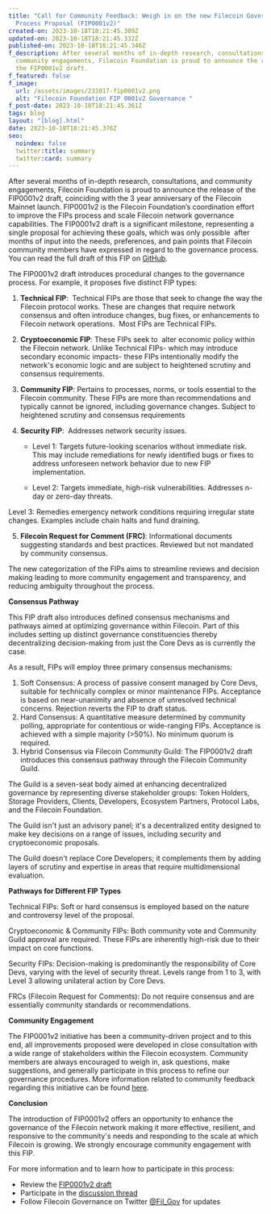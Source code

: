 ```yaml
---
title: "Call for Community Feedback: Weigh in on the new Filecoin Governance
  Process Proposal (FIP0001v2)"
created-on: 2023-10-18T18:21:45.309Z
updated-on: 2023-10-18T18:21:45.332Z
published-on: 2023-10-18T18:21:45.346Z
f_description: After several months of in-depth research, consultations, and
  community engagements, Filecoin Foundation is proud to announce the release of
  the FIP0001v2 draft.
f_featured: false
f_image:
  url: /assets/images/231017-fip0001v2.png
  alt: "Filecoin Foundation FIP 0001v2 Governance "
f_post-date: 2023-10-18T18:21:45.361Z
tags: blog
layout: "[blog].html"
date: 2023-10-18T18:21:45.376Z
seo:
  noindex: false
  twitter:title: summary
  twitter:card: summary
---
```

After several months of in-depth research, consultations, and community engagements, Filecoin Foundation is proud to announce the release of the FIP0001v2 draft, coinciding with the 3 year anniversary of the Filecoin Mainnet launch. FIP0001v2 is the Filecoin Foundation’s coordination effort to improve the FIPs process and scale Filecoin network governance capabilities. The FIP0001v2 draft is a significant milestone, representing a single proposal for achieving these goals, which was only possible  after months of input into the needs, preferences, and pain points that Filecoin community members have expressed in regard to the governance process. You can read the full draft of this FIP on [GitHub](https://github.com/filecoin-project/FIPs/pull/850).

The FIP0001v2 draft introduces procedural changes to the governance process. For example, it proposes five distinct FIP types: 

1. **Technical FIP**:  Technical FIPs are those that seek to change the way the Filecoin protocol works. These are changes that require network consensus and often introduce changes, bug fixes, or enhancements to Filecoin network operations.  Most FIPs are Technical FIPs. 
2. **Cryptoeconomic FIP**: These FIPs seek to  alter economic policy within the Filecoin network. Unlike Technical FIPs- which may introduce secondary economic impacts- these FIPs intentionally modify the network's economic logic and are subject to heightened scrutiny and consensus requirements.
3. **Community FIP**: Pertains to processes, norms, or tools essential to the Filecoin community. These FIPs are more than recommendations and typically cannot be ignored, including governance changes. Subject to heightened scrutiny and consensus requirements
4. **Security FIP**:  Addresses network security issues.

   * Level 1: Targets future-looking scenarios without immediate risk. This may include remediations for newly identified bugs or fixes to address unforeseen network behavior due to new FIP implementation.

   * Level 2: Targets immediate, high-risk vulnerabilities. Addresses n-day or zero-day threats.

Level 3: Remedies emergency network conditions requiring irregular state changes. Examples include chain halts and fund draining.

5. **Filecoin Request for Comment (FRC)**: Informational documents suggesting standards and best practices. Reviewed but not mandated by community consensus.

The new categorization of the FIPs aims to streamline reviews and decision making leading to more community engagement and transparency, and reducing ambiguity throughout the process. 

**Consensus Pathway**

This FIP draft also introduces defined consensus mechanisms and pathways aimed at optimizing governance within Filecoin. Part of this includes setting up distinct governance constituencies thereby decentralizing decision-making from just the Core Devs as is currently the case. 

As a result, FIPs will employ three primary consensus mechanisms: 

1. Soft Consensus: A process of passive consent managed by Core Devs, suitable for technically complex or minor maintenance FIPs. Acceptance is based on near-unanimity and absence of unresolved technical concerns. Rejection reverts the FIP to draft status.
2. Hard Consensus: A quantitative measure determined by community polling, appropriate for contentious or wide-ranging FIPs. Acceptance is achieved with a simple majority (>50%). No minimum quorum is required.
3. Hybrid Consensus via Filecoin Community Guild: The FIP0001v2 draft introduces this consensus pathway through the Filecoin Community Guild. 

The Guild is a seven-seat body aimed at enhancing decentralized governance by representing diverse stakeholder groups: Token Holders, Storage Providers, Clients, Developers, Ecosystem Partners, Protocol Labs, and the Filecoin Foundation.

The Guild isn't just an advisory panel; it's a decentralized entity designed to make key decisions on a range of issues, including security and cryptoeconomic proposals. 

The Guild doesn't replace Core Developers; it complements them by adding layers of scrutiny and expertise in areas that require multidimensional evaluation.

**Pathways for Different FIP Types**

Technical FIPs: Soft or hard consensus is employed based on the nature and controversy level of the proposal.

Cryptoeconomic & Community FIPs: Both community vote and Community Guild approval are required. These FIPs are inherently high-risk due to their impact on core functions.

Security FIPs: Decision-making is predominantly the responsibility of Core Devs, varying with the level of security threat. Levels range from 1 to 3, with Level 3 allowing unilateral action by Core Devs.

FRCs (Filecoin Request for Comments): Do not require consensus and are essentially community standards or recommendations.

**Community Engagement**

The FIP0001v2 initiative has been a community-driven project and to this end, all improvements proposed were developed in close consultation with a wide range of stakeholders within the Filecoin ecosystem. Community members are always encouraged to weigh in, ask questions, make suggestions, and generally participate in this process to refine our governance procedures. More information related to community feedback regarding this initiative can be found [here](https://github.com/filecoin-project/FIPs/discussions/799). 

**Conclusion**

The introduction of FIP0001v2 offers an opportunity to enhance the governance of the Filecoin network making it more effective, resilient, and responsive to the community's needs and responding to the scale at which Filecoin is growing. We strongly encourage community engagement with this FIP. 

For more information and to learn how to participate in this process:

* Review the [FIP0001v2 draft](https://github.com/filecoin-project/FIPs/pull/850)
* Participate in the [discussion thread](https://github.com/filecoin-project/FIPs/pull/850)
* Follow Filecoin Governance on Twitter [@Fil_Gov](https://twitter.com/fil_gov) for updates